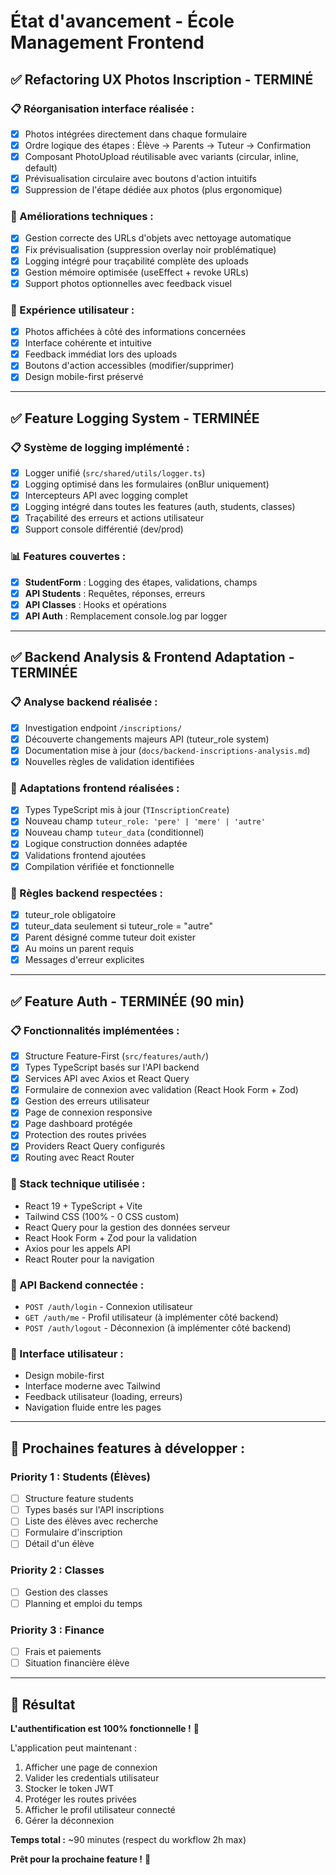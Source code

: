 # État d'avancement - École Management Frontend

## ✅ **Refactoring UX Photos Inscription - TERMINÉ**

### **📋 Réorganisation interface réalisée :**
- [x] Photos intégrées directement dans chaque formulaire
- [x] Ordre logique des étapes : Élève → Parents → Tuteur → Confirmation
- [x] Composant PhotoUpload réutilisable avec variants (circular, inline, default)
- [x] Prévisualisation circulaire avec boutons d'action intuitifs
- [x] Suppression de l'étape dédiée aux photos (plus ergonomique)

### **🔧 Améliorations techniques :**
- [x] Gestion correcte des URLs d'objets avec nettoyage automatique
- [x] Fix prévisualisation (suppression overlay noir problématique)
- [x] Logging intégré pour traçabilité complète des uploads
- [x] Gestion mémoire optimisée (useEffect + revoke URLs)
- [x] Support photos optionnelles avec feedback visuel

### **🎯 Expérience utilisateur :**
- [x] Photos affichées à côté des informations concernées
- [x] Interface cohérente et intuitive
- [x] Feedback immédiat lors des uploads
- [x] Boutons d'action accessibles (modifier/supprimer)
- [x] Design mobile-first préservé

---

## ✅ **Feature Logging System - TERMINÉE**

### **📋 Système de logging implémenté :**
- [x] Logger unifié (`src/shared/utils/logger.ts`)
- [x] Logging optimisé dans les formulaires (onBlur uniquement)
- [x] Intercepteurs API avec logging complet
- [x] Logging intégré dans toutes les features (auth, students, classes)
- [x] Traçabilité des erreurs et actions utilisateur
- [x] Support console différentié (dev/prod)

### **📊 Features couvertes :**
- [x] **StudentForm** : Logging des étapes, validations, champs
- [x] **API Students** : Requêtes, réponses, erreurs
- [x] **API Classes** : Hooks et opérations
- [x] **API Auth** : Remplacement console.log par logger

---

## ✅ **Backend Analysis & Frontend Adaptation - TERMINÉE**

### **📋 Analyse backend réalisée :**
- [x] Investigation endpoint `/inscriptions/` 
- [x] Découverte changements majeurs API (tuteur_role system)
- [x] Documentation mise à jour (`docs/backend-inscriptions-analysis.md`)
- [x] Nouvelles règles de validation identifiées

### **🔧 Adaptations frontend réalisées :**
- [x] Types TypeScript mis à jour (`TInscriptionCreate`)
- [x] Nouveau champ `tuteur_role: 'pere' | 'mere' | 'autre'`
- [x] Nouveau champ `tuteur_data` (conditionnel)
- [x] Logique construction données adaptée
- [x] Validations frontend ajoutées
- [x] Compilation vérifiée et fonctionnelle

### **🎯 Règles backend respectées :**
- [x] tuteur_role obligatoire
- [x] tuteur_data seulement si tuteur_role = "autre"
- [x] Parent désigné comme tuteur doit exister
- [x] Au moins un parent requis
- [x] Messages d'erreur explicites

---

## ✅ **Feature Auth - TERMINÉE (90 min)**

### **📋 Fonctionnalités implémentées :**
- [x] Structure Feature-First (`src/features/auth/`)
- [x] Types TypeScript basés sur l'API backend
- [x] Services API avec Axios et React Query
- [x] Formulaire de connexion avec validation (React Hook Form + Zod)
- [x] Gestion des erreurs utilisateur
- [x] Page de connexion responsive
- [x] Page dashboard protégée
- [x] Protection des routes privées
- [x] Providers React Query configurés
- [x] Routing avec React Router

### **🔧 Stack technique utilisée :**
- React 19 + TypeScript + Vite
- Tailwind CSS (100% - 0 CSS custom)
- React Query pour la gestion des données serveur
- React Hook Form + Zod pour la validation
- Axios pour les appels API
- React Router pour la navigation

### **🎯 API Backend connectée :**
- `POST /auth/login` - Connexion utilisateur
- `GET /auth/me` - Profil utilisateur (à implémenter côté backend)
- `POST /auth/logout` - Déconnexion (à implémenter côté backend)

### **📱 Interface utilisateur :**
- Design mobile-first
- Interface moderne avec Tailwind
- Feedback utilisateur (loading, erreurs)
- Navigation fluide entre les pages

---

## 🚀 **Prochaines features à développer :**

### **Priority 1 : Students (Élèves)**
- [ ] Structure feature students
- [ ] Types basés sur l'API inscriptions
- [ ] Liste des élèves avec recherche
- [ ] Formulaire d'inscription
- [ ] Détail d'un élève

### **Priority 2 : Classes**
- [ ] Gestion des classes
- [ ] Planning et emploi du temps

### **Priority 3 : Finance**
- [ ] Frais et paiements
- [ ] Situation financière élève

---

## 🏁 **Résultat**

**L'authentification est 100% fonctionnelle !** 🎉

L'application peut maintenant :
1. Afficher une page de connexion
2. Valider les credentials utilisateur
3. Stocker le token JWT
4. Protéger les routes privées  
5. Afficher le profil utilisateur connecté
6. Gérer la déconnexion

**Temps total :** ~90 minutes (respect du workflow 2h max)

**Prêt pour la prochaine feature !** 🚀
